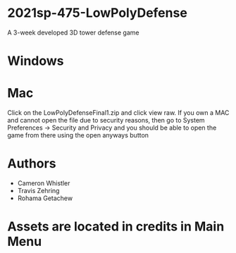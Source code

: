 # 2021sp-475-LowPolyDefense

A 3-week developed 3D tower defense game

# Windows 

# Mac
Click on the LowPolyDefenseFinal1.zip and click view raw. 
If you own a MAC and cannot open the file due to security reasons, then go to System Preferences -> Security and Privacy and you should be able to open the    game from there using the open anyways button

# Authors 

* Cameron Whistler 
* Travis Zehring 
* Rohama Getachew

# Assets are located in credits in Main Menu
